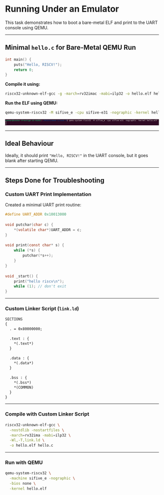 # Running Under an Emulator

This task demonstrates how to boot a bare-metal ELF and print to the UART console using QEMU.

---

## Minimal `hello.c` for Bare-Metal QEMU Run

```c
int main() {
    puts("Hello, RISCV!");
    return 0;
}
```

**Compile it using:**
```bash
riscv32-unknown-elf-gcc -g -march=rv32imac -mabi=ilp32 -o hello.elf hello.c
```

**Run the ELF using QEMU:**
```bash
qemu-system-riscv32 -M sifive_e -cpu sifive-e31 -nographic -kernel hello.elf
```

![QEMU Output](/Week%201/assets/Task-7/qemu.png)

---

## Ideal Behaviour

Ideally, it should print `"Hello, RISCV!"` in the UART console, but it goes blank after starting QEMU.

---

## Steps Done for Troubleshooting

### Custom UART Print Implementation

Created a minimal UART print routine:

```c
#define UART_ADDR 0x10013000

void putchar(char c) {
    *(volatile char*)UART_ADDR = c;
}

void print(const char* s) {
    while (*s) {
        putchar(*s++);
    }
}

void _start() {
    print("hello riscv\n");
    while (1); // don't exit
}
```

---

### Custom Linker Script (`link.ld`)

```ld
SECTIONS
{
  . = 0x80000000;

  .text : {
    *(.text*)
  }

  .data : {
    *(.data*)
  }

  .bss : {
    *(.bss*)
    *(COMMON)
  }
}
```

---

### Compile with Custom Linker Script

```bash
riscv32-unknown-elf-gcc \
  -nostdlib -nostartfiles \
  -march=rv32ima -mabi=ilp32 \
  -Wl,-T,link.ld \
  -o hello.elf hello.c
```

---

### Run with QEMU

```bash
qemu-system-riscv32 \
  -machine sifive_e -nographic \
  -bios none \
  -kernel hello.elf
```